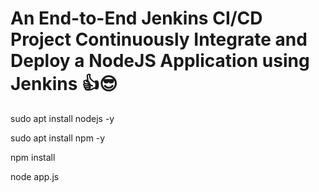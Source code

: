 # An End-to-End Jenkins CI/CD Project Continuously Integrate and Deploy a NodeJS Application using Jenkins 👍😎

sudo apt install nodejs -y

sudo apt install npm -y

npm install

node app.js
